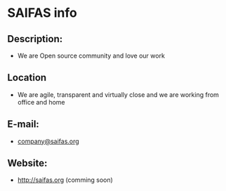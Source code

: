 # SAIFAS info

## Description:
- We are Open source community and love our work

## Location
- We are agile, transparent and virtually close and we are working from office and home 

## E-mail:
- company@saifas.org

## Website:
- http://saifas.org (comming soon)

